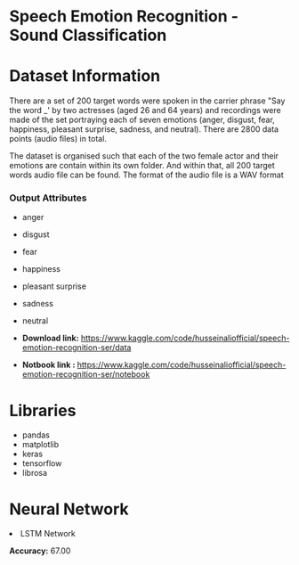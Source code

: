 # Speech Emotion Recognition - Sound Classification

# Dataset Information

There are a set of 200 target words were spoken in the carrier phrase "Say the word _' by two actresses (aged 26 and 64 years) and recordings were made of the set portraying each of seven emotions (anger, disgust, fear, happiness, pleasant surprise, sadness, and neutral). There are 2800 data points (audio files) in total.

The dataset is organised such that each of the two female actor and their emotions are contain within its own folder. And within that, all 200 target words audio file can be found. The format of the audio file is a WAV format

### Output Attributes
- anger
- disgust
- fear
- happiness
- pleasant surprise
- sadness
- neutral

- **Download link:** https://www.kaggle.com/code/husseinaliofficial/speech-emotion-recognition-ser/data
- **Notbook link :** https://www.kaggle.com/code/husseinaliofficial/speech-emotion-recognition-ser/notebook

# Libraries

- pandas
- matplotlib
- keras
- tensorflow
- librosa

# Neural Network

<li>LSTM Network
  
**Accuracy:** 67.00
